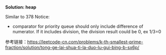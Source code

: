 **Solution: heap**

Similar to 378
Notice:
- comparator for priority queue should only include difference of numerator. If it includes division, the division result could be 0, ex 1/3=0

参考链接：https://leetcode-cn.com/problems/k-th-smallest-prime-fraction/solution/tong-ge-lai-shua-ti-la-duo-lu-gui-bing-b-sx6p/
